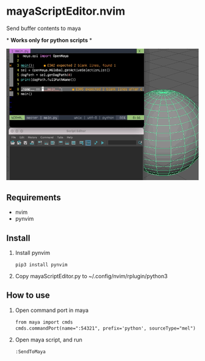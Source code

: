 # mayaScriptEditor.nvim

Send buffer contents to maya

\* **Works only for python scripts** *

![](img/SendToMaya.gif)

## Requirements
* nvim
* pynvim

## Install

1. Install pynvim
    ```
    pip3 install pynvim
    ```

2. Copy mayaScriptEditor.py to ~/.config/nvim/rplugin/python3

## How to use

1. Open command port in maya
    ```
    from maya import cmds
    cmds.commandPort(name=":54321", prefix='python', sourceType="mel")
    ```

2. Open maya script, and run
    ```
    :SendToMaya
    ```
